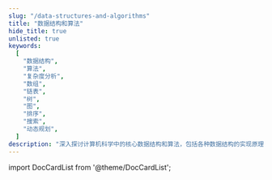 ```yaml
---
slug: "/data-structures-and-algorithms"
title: "数据结构和算法"
hide_title: true
unlisted: true
keywords:
  [
    "数据结构",
    "算法",
    "复杂度分析",
    "数组",
    "链表",
    "树",
    "图",
    "排序",
    "搜索",
    "动态规划",
  ]
description: "深入探讨计算机科学中的核心数据结构和算法，包括各种数据结构的实现原理、常用算法的设计思想，以及它们在实际应用中的性能分析和最佳实践"
---
```


import DocCardList from '@theme/DocCardList';

<DocCardList />

